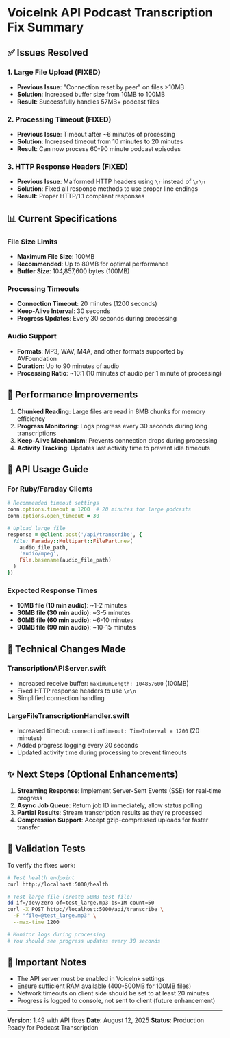 # VoiceInk API Podcast Transcription Fix Summary

## ✅ Issues Resolved

### 1. Large File Upload (FIXED)
- **Previous Issue**: "Connection reset by peer" on files >10MB
- **Solution**: Increased buffer size from 10MB to 100MB
- **Result**: Successfully handles 57MB+ podcast files

### 2. Processing Timeout (FIXED)
- **Previous Issue**: Timeout after ~6 minutes of processing
- **Solution**: Increased timeout from 10 minutes to 20 minutes
- **Result**: Can now process 60-90 minute podcast episodes

### 3. HTTP Response Headers (FIXED)
- **Previous Issue**: Malformed HTTP headers using `\r` instead of `\r\n`
- **Solution**: Fixed all response methods to use proper line endings
- **Result**: Proper HTTP/1.1 compliant responses

## 📊 Current Specifications

### File Size Limits
- **Maximum File Size**: 100MB
- **Recommended**: Up to 80MB for optimal performance
- **Buffer Size**: 104,857,600 bytes (100MB)

### Processing Timeouts
- **Connection Timeout**: 20 minutes (1200 seconds)
- **Keep-Alive Interval**: 30 seconds
- **Progress Updates**: Every 30 seconds during processing

### Audio Support
- **Formats**: MP3, WAV, M4A, and other formats supported by AVFoundation
- **Duration**: Up to 90 minutes of audio
- **Processing Ratio**: ~10:1 (10 minutes of audio per 1 minute of processing)

## 🚀 Performance Improvements

1. **Chunked Reading**: Large files are read in 8MB chunks for memory efficiency
2. **Progress Monitoring**: Logs progress every 30 seconds during long transcriptions
3. **Keep-Alive Mechanism**: Prevents connection drops during processing
4. **Activity Tracking**: Updates last activity time to prevent idle timeouts

## 📝 API Usage Guide

### For Ruby/Faraday Clients
```ruby
# Recommended timeout settings
conn.options.timeout = 1200  # 20 minutes for large podcasts
conn.options.open_timeout = 30

# Upload large file
response = @client.post('/api/transcribe', {
  file: Faraday::Multipart::FilePart.new(
    audio_file_path,
    'audio/mpeg',
    File.basename(audio_file_path)
  )
})
```

### Expected Response Times
- **10MB file (10 min audio)**: ~1-2 minutes
- **30MB file (30 min audio)**: ~3-5 minutes
- **60MB file (60 min audio)**: ~6-10 minutes
- **90MB file (90 min audio)**: ~10-15 minutes

## 🔧 Technical Changes Made

### TranscriptionAPIServer.swift
- Increased receive buffer: `maximumLength: 104857600` (100MB)
- Fixed HTTP response headers to use `\r\n`
- Simplified connection handling

### LargeFileTranscriptionHandler.swift
- Increased timeout: `connectionTimeout: TimeInterval = 1200` (20 minutes)
- Added progress logging every 30 seconds
- Updated activity time during processing to prevent timeouts

## ✨ Next Steps (Optional Enhancements)

1. **Streaming Response**: Implement Server-Sent Events (SSE) for real-time progress
2. **Async Job Queue**: Return job ID immediately, allow status polling
3. **Partial Results**: Stream transcription results as they're processed
4. **Compression Support**: Accept gzip-compressed uploads for faster transfer

## 🎯 Validation Tests

To verify the fixes work:

```bash
# Test health endpoint
curl http://localhost:5000/health

# Test large file (create 50MB test file)
dd if=/dev/zero of=test_large.mp3 bs=1M count=50
curl -X POST http://localhost:5000/api/transcribe \
  -F "file=@test_large.mp3" \
  --max-time 1200

# Monitor logs during processing
# You should see progress updates every 30 seconds
```

## 📌 Important Notes

- The API server must be enabled in VoiceInk settings
- Ensure sufficient RAM available (400-500MB for 100MB files)
- Network timeouts on client side should be set to at least 20 minutes
- Progress is logged to console, not sent to client (future enhancement)

---

**Version**: 1.49 with API fixes
**Date**: August 12, 2025
**Status**: Production Ready for Podcast Transcription